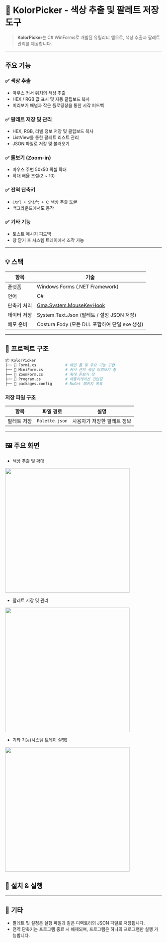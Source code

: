 # 🎨 KolorPicker - 색상 추출 및 팔레트 저장 도구

> **KolorPicker**는 C# WinForms로 개발된 유틸리티 앱으로, 색상 추출과 팔레트 관리를 제공합니다.

---

## 주요 기능

### ✅ 색상 추출

- 마우스 커서 위치의 색상 추출
- HEX / RGB 값 표시 및 자동 클립보드 복사
- 미리보기 패널과 작은 플로팅창을 통한 시각 피드백

### ✅ 팔레트 저장 및 관리

- HEX, RGB, 라벨 정보 저장 및 클립보드 복사
- ListView를 통한 팔레트 리스트 관리
- JSON 파일로 저장 및 불러오기

### ✅ 돋보기 (Zoom-in)

- 마우스 주변 50x50 픽셀 확대
- 확대 배율 조절(2 ~ 10)

### ✅ 전역 단축키

- `Ctrl + Shift + C`: 색상 추출 토글
- 백그라운드에서도 동작

### ✅ 기타 기능

- 토스트 메시지 피드백
- 창 닫기 후 시스템 트레이에서 조작 가능

---

## 💡 스택

| 항목        | 기술                                                                        |
| ----------- | --------------------------------------------------------------------------- |
| 플랫폼      | Windows Forms (.NET Framework)                                              |
| 언어        | C#                                                                          |
| 단축키 처리 | [Gma.System.MouseKeyHook](https://github.com/gmamaladze/globalmousekeyhook) |
| 데이터 저장 | System.Text.Json (팔레트 / 설정 JSON 저장)                                  |
| 배포 준비   | Costura.Fody (모든 DLL 포함하여 단일 exe 생성)                              |

---

## 📁 프로젝트 구조

```bash
📦 KolorPicker
├── 📄 Form1.cs             # 메인 폼 및 주요 기능 구현
├── 📄 MiniForm.cs          # 커서 근처 색상 미리보기 창
├── 📄 ZoomForm.cs          # 확대 돋보기 창
├── 📄 Program.cs           # 애플리케이션 진입점
├── 📄 packages.config      # NuGet 패키지 목록
```

### 저장 파일 구조

| 항목        | 파일 경로      | 설명                        |
| ----------- | -------------- | --------------------------- |
| 팔레트 저장 | `Palette.json` | 사용자가 저장한 팔레트 정보 |

---

## 🖼️ 주요 화면

- 색상 추출 및 확대

<img src="https://github-production-user-asset-6210df.s3.amazonaws.com/134225438/444340313-7efd0a54-59c7-4aaf-8b1d-d3703ea1adb2.png?X-Amz-Algorithm=AWS4-HMAC-SHA256&X-Amz-Credential=AKIAVCODYLSA53PQK4ZA%2F20250516%2Fus-east-1%2Fs3%2Faws4_request&X-Amz-Date=20250516T011820Z&X-Amz-Expires=300&X-Amz-Signature=65823c22aa51370cbddb31aeb5f8eedd6d3462cbc2b7a1e7a112a332658c656e&X-Amz-SignedHeaders=host" width="400" />

<br>

- 팔레트 저장 및 관리

<img src="https://github-production-user-asset-6210df.s3.amazonaws.com/134225438/444336395-0946801f-c282-4f75-a809-b886d3822e18.png?X-Amz-Algorithm=AWS4-HMAC-SHA256&X-Amz-Credential=AKIAVCODYLSA53PQK4ZA%2F20250516%2Fus-east-1%2Fs3%2Faws4_request&X-Amz-Date=20250516T005400Z&X-Amz-Expires=300&X-Amz-Signature=19e08a34898c069851cfe0d25ac99552c2fbae1353b14adda405eda03353eef8&X-Amz-SignedHeaders=host" width="400" />

<br>

- 기타 기능(시스템 트레이 실행)

<img src="https://github-production-user-asset-6210df.s3.amazonaws.com/134225438/444339623-d73b693e-12bc-4e72-915e-02ccab9a63c6.png?X-Amz-Algorithm=AWS4-HMAC-SHA256&X-Amz-Credential=AKIAVCODYLSA53PQK4ZA%2F20250516%2Fus-east-1%2Fs3%2Faws4_request&X-Amz-Date=20250516T011447Z&X-Amz-Expires=300&X-Amz-Signature=c3059b63bb119dfd511c081ba0be9c61dc6447cf709bd9f7cc941dba38a83dcb&X-Amz-SignedHeaders=host" width="400" />

## 🔧 설치 & 실행

---

## 📝 기타

- 팔레트 및 설정은 실행 파일과 같은 디렉토리의 JSON 파일로 저장됩니다.
- 전역 단축키는 프로그램 종료 시 해제되며, 프로그램은 하나의 프로그램만 실행 가능합니다.
